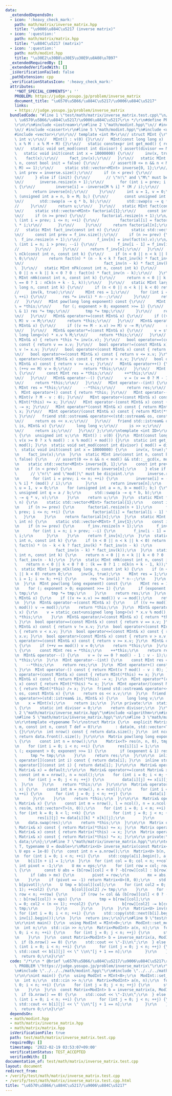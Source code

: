 ```yaml
---
data:
  _extendedDependsOn:
  - icon: ':heavy_check_mark:'
    path: math/matrix/inverse_matrix.hpp
    title: "\u9006\u884C\u5217 (inverse matrix)"
  - icon: ':question:'
    path: math/matrix/matrix.hpp
    title: "\u884C\u5217 (matrix)"
  - icon: ':question:'
    path: math/modint.hpp
    title: "\u30E2\u30B8\u30E5\u30E9\u8A08\u7B97"
  _extendedRequiredBy: []
  _extendedVerifiedWith: []
  _isVerificationFailed: false
  _pathExtension: cpp
  _verificationStatusIcon: ':heavy_check_mark:'
  attributes:
    '*NOT_SPECIAL_COMMENTS*': ''
    PROBLEM: https://judge.yosupo.jp/problem/inverse_matrix
    document_title: "\u6570\u5B66/\u884C\u5217/\u9006\u884C\u5217"
    links:
    - https://judge.yosupo.jp/problem/inverse_matrix
  bundledCode: "#line 1 \"test/math/matrix/inverse_matrix.test.cpp\"\n/*\r\n * @brief\
    \ \u6570\u5B66/\u884C\u5217/\u9006\u884C\u5217\r\n */\r\n#define PROBLEM \"https://judge.yosupo.jp/problem/inverse_matrix\"\
    \r\n\r\n#include <iostream>\r\n#line 2 \"math/modint.hpp\"\n// #include <algorithm>\r\
    \n// #include <cassert>\r\n#line 5 \"math/modint.hpp\"\n#include <utility>\r\n\
    #include <vector>\r\n\r\n// template <int M>\r\n// struct MInt {\r\n//   unsigned\
    \ int v;\r\n//   MInt() : v(0) {}\r\n//   MInt(const long long x) : v(x >= 0 ?\
    \ x % M : x % M + M) {}\r\n//   static constexpr int get_mod() { return M; }\r\
    \n//   static void set_mod(const int divisor) { assert(divisor == M); }\r\n//\
    \   static void init(const int x = 10000000) {\r\n//     inv(x, true);\r\n// \
    \    fact(x);\r\n//     fact_inv(x);\r\n//   }\r\n//   static MInt inv(const int\
    \ n, const bool init = false) {\r\n//     // assert(0 <= n && n < M && std::__gcd(n,\
    \ M) == 1);\r\n//     static std::vector<MInt> inverse{0, 1};\r\n//     const\
    \ int prev = inverse.size();\r\n//     if (n < prev) {\r\n//       return inverse[n];\r\
    \n//     } else if (init) {\r\n//       // \"n!\" and \"M\" must be disjoint.\r\
    \n//       inverse.resize(n + 1);\r\n//       for (int i = prev; i <= n; ++i)\
    \ {\r\n//         inverse[i] = -inverse[M % i] * (M / i);\r\n//       }\r\n//\
    \       return inverse[n];\r\n//     }\r\n//     int u = 1, v = 0;\r\n//     for\
    \ (unsigned int a = n, b = M; b;) {\r\n//       const unsigned int q = a / b;\r\
    \n//       std::swap(a -= q * b, b);\r\n//       std::swap(u -= q * v, v);\r\n\
    //     }\r\n//     return u;\r\n//   }\r\n//   static MInt fact(const int n) {\r\
    \n//     static std::vector<MInt> factorial{1};\r\n//     const int prev = factorial.size();\r\
    \n//     if (n >= prev) {\r\n//       factorial.resize(n + 1);\r\n//       for\
    \ (int i = prev; i <= n; ++i) {\r\n//         factorial[i] = factorial[i - 1]\
    \ * i;\r\n//       }\r\n//     }\r\n//     return factorial[n];\r\n//   }\r\n\
    //   static MInt fact_inv(const int n) {\r\n//     static std::vector<MInt> f_inv{1};\r\
    \n//     const int prev = f_inv.size();\r\n//     if (n >= prev) {\r\n//     \
    \  f_inv.resize(n + 1);\r\n//       f_inv[n] = inv(fact(n).v);\r\n//       for\
    \ (int i = n; i > prev; --i) {\r\n//         f_inv[i - 1] = f_inv[i] * i;\r\n\
    //       }\r\n//     }\r\n//     return f_inv[n];\r\n//   }\r\n//   static MInt\
    \ nCk(const int n, const int k) {\r\n//     if (n < 0 || n < k || k < 0) return\
    \ 0;\r\n//     return fact(n) * (n - k < k ? fact_inv(k) * fact_inv(n - k) :\r\
    \n//                                   fact_inv(n - k) * fact_inv(k));\r\n// \
    \  }\r\n//   static MInt nPk(const int n, const int k) {\r\n//     return n <\
    \ 0 || n < k || k < 0 ? 0 : fact(n) * fact_inv(n - k);\r\n//   }\r\n//   static\
    \ MInt nHk(const int n, const int k) {\r\n//     return n < 0 || k < 0 ? 0 : (k\
    \ == 0 ? 1 : nCk(n + k - 1, k));\r\n//   }\r\n//   static MInt large_nCk(long\
    \ long n, const int k) {\r\n//     if (n < 0 || n < k || k < 0) return 0;\r\n\
    //     inv(k, true);\r\n//     MInt res = 1;\r\n//     for (int i = 1; i <= k;\
    \ ++i) {\r\n//       res *= inv(i) * n--;\r\n//     }\r\n//     return res;\r\n\
    //   }\r\n//   MInt pow(long long exponent) const {\r\n//     MInt res = 1, tmp\
    \ = *this;\r\n//     for (; exponent > 0; exponent >>= 1) {\r\n//       if (exponent\
    \ & 1) res *= tmp;\r\n//       tmp *= tmp;\r\n//     }\r\n//     return res;\r\
    \n//   }\r\n//   MInt& operator+=(const MInt& x) {\r\n//     if ((v += x.v) >=\
    \ M) v -= M;\r\n//     return *this;\r\n//   }\r\n//   MInt& operator-=(const\
    \ MInt& x) {\r\n//     if ((v += M - x.v) >= M) v -= M;\r\n//     return *this;\r\
    \n//   }\r\n//   MInt& operator*=(const MInt& x) {\r\n//     v = static_cast<unsigned\
    \ long long>(v) * x.v % M;\r\n//     return *this;\r\n//   }\r\n//   MInt& operator/=(const\
    \ MInt& x) { return *this *= inv(x.v); }\r\n//   bool operator==(const MInt& x)\
    \ const { return v == x.v; }\r\n//   bool operator!=(const MInt& x) const { return\
    \ v != x.v; }\r\n//   bool operator<(const MInt& x) const { return v < x.v; }\r\
    \n//   bool operator<=(const MInt& x) const { return v <= x.v; }\r\n//   bool\
    \ operator>(const MInt& x) const { return v > x.v; }\r\n//   bool operator>=(const\
    \ MInt& x) const { return v >= x.v; }\r\n//   MInt& operator++() {\r\n//     if\
    \ (++v == M) v = 0;\r\n//     return *this;\r\n//   }\r\n//   MInt operator++(int)\
    \ {\r\n//     const MInt res = *this;\r\n//     ++*this;\r\n//     return res;\r\
    \n//   }\r\n//   MInt& operator--() {\r\n//     v = (v == 0 ? M - 1 : v - 1);\r\
    \n//     return *this;\r\n//   }\r\n//   MInt operator--(int) {\r\n//     const\
    \ MInt res = *this;\r\n//     --*this;\r\n//     return res;\r\n//   }\r\n// \
    \  MInt operator+() const { return *this; }\r\n//   MInt operator-() const { return\
    \ MInt(v ? M - v : 0); }\r\n//   MInt operator+(const MInt& x) const { return\
    \ MInt(*this) += x; }\r\n//   MInt operator-(const MInt& x) const { return MInt(*this)\
    \ -= x; }\r\n//   MInt operator*(const MInt& x) const { return MInt(*this) *=\
    \ x; }\r\n//   MInt operator/(const MInt& x) const { return MInt(*this) /= x;\
    \ }\r\n//   friend std::ostream& operator<<(std::ostream& os, const MInt& x) {\r\
    \n//     return os << x.v;\r\n//   }\r\n//   friend std::istream& operator>>(std::istream&\
    \ is, MInt& x) {\r\n//     long long v;\r\n//     is >> v;\r\n//     x = MInt(v);\r\
    \n//     return is;\r\n//   }\r\n// };\r\n\r\ntemplate <int ID>\r\nstruct MInt\
    \ {\r\n  unsigned int v;\r\n  MInt() : v(0) {}\r\n  MInt(const long long x) :\
    \ v(x >= 0 ? x % mod() : x % mod() + mod()) {}\r\n  static int get_mod() { return\
    \ mod(); }\r\n  static void set_mod(const int divisor) { mod() = divisor; }\r\n\
    \  static void init(const int x = 10000000) {\r\n    inv(x, true);\r\n    fact(x);\r\
    \n    fact_inv(x);\r\n  }\r\n  static MInt inv(const int n, const bool init =\
    \ false) {\r\n    // assert(0 <= n && n < mod() && std::__gcd(x, mod()) == 1);\r\
    \n    static std::vector<MInt> inverse{0, 1};\r\n    const int prev = inverse.size();\r\
    \n    if (n < prev) {\r\n      return inverse[n];\r\n    } else if (init) {\r\n\
    \      // \"n!\" and \"mod()\" must be disjoint.\r\n      inverse.resize(n + 1);\r\
    \n      for (int i = prev; i <= n; ++i) {\r\n        inverse[i] = -inverse[mod()\
    \ % i] * (mod() / i);\r\n      }\r\n      return inverse[n];\r\n    }\r\n    int\
    \ u = 1, v = 0;\r\n    for (unsigned int a = n, b = mod(); b;) {\r\n      const\
    \ unsigned int q = a / b;\r\n      std::swap(a -= q * b, b);\r\n      std::swap(u\
    \ -= q * v, v);\r\n    }\r\n    return u;\r\n  }\r\n  static MInt fact(const int\
    \ n) {\r\n    static std::vector<MInt> factorial{1};\r\n    const int prev = factorial.size();\r\
    \n    if (n >= prev) {\r\n      factorial.resize(n + 1);\r\n      for (int i =\
    \ prev; i <= n; ++i) {\r\n        factorial[i] = factorial[i - 1] * i;\r\n   \
    \   }\r\n    }\r\n    return factorial[n];\r\n  }\r\n  static MInt fact_inv(const\
    \ int n) {\r\n    static std::vector<MInt> f_inv{1};\r\n    const int prev = f_inv.size();\r\
    \n    if (n >= prev) {\r\n      f_inv.resize(n + 1);\r\n      f_inv[n] = inv(fact(n).v);\r\
    \n      for (int i = n; i > prev; --i) {\r\n        f_inv[i - 1] = f_inv[i] *\
    \ i;\r\n      }\r\n    }\r\n    return f_inv[n];\r\n  }\r\n  static MInt nCk(const\
    \ int n, const int k) {\r\n    if (n < 0 || n < k || k < 0) return 0;\r\n    return\
    \ fact(n) * (n - k < k ? fact_inv(k) * fact_inv(n - k) :\r\n                 \
    \                 fact_inv(n - k) * fact_inv(k));\r\n  }\r\n  static MInt nPk(const\
    \ int n, const int k) {\r\n    return n < 0 || n < k || k < 0 ? 0 : fact(n) *\
    \ fact_inv(n - k);\r\n  }\r\n  static MInt nHk(const int n, const int k) {\r\n\
    \    return n < 0 || k < 0 ? 0 : (k == 0 ? 1 : nCk(n + k - 1, k));\r\n  }\r\n\
    \  static MInt large_nCk(long long n, const int k) {\r\n    if (n < 0 || n < k\
    \ || k < 0) return 0;\r\n    inv(k, true);\r\n    MInt res = 1;\r\n    for (int\
    \ i = 1; i <= k; ++i) {\r\n      res *= inv(i) * n--;\r\n    }\r\n    return res;\r\
    \n  }\r\n  MInt pow(long long exponent) const {\r\n    MInt res = 1, tmp = *this;\r\
    \n    for (; exponent > 0; exponent >>= 1) {\r\n      if (exponent & 1) res *=\
    \ tmp;\r\n      tmp *= tmp;\r\n    }\r\n    return res;\r\n  }\r\n  MInt& operator+=(const\
    \ MInt& x) {\r\n    if ((v += x.v) >= mod()) v -= mod();\r\n    return *this;\r\
    \n  }\r\n  MInt& operator-=(const MInt& x) {\r\n    if ((v += mod() - x.v) >=\
    \ mod()) v -= mod();\r\n    return *this;\r\n  }\r\n  MInt& operator*=(const MInt&\
    \ x) {\r\n    v = static_cast<unsigned long long>(v) * x.v % mod();\r\n    return\
    \ *this;\r\n    }\r\n  MInt& operator/=(const MInt& x) { return *this *= inv(x.v);\
    \ }\r\n  bool operator==(const MInt& x) const { return v == x.v; }\r\n  bool operator!=(const\
    \ MInt& x) const { return v != x.v; }\r\n  bool operator<(const MInt& x) const\
    \ { return v < x.v; }\r\n  bool operator<=(const MInt& x) const { return v <=\
    \ x.v; }\r\n  bool operator>(const MInt& x) const { return v > x.v; }\r\n  bool\
    \ operator>=(const MInt& x) const { return v >= x.v; }\r\n  MInt& operator++()\
    \ {\r\n    if (++v == mod()) v = 0;\r\n    return *this;\r\n  }\r\n  MInt operator++(int)\
    \ {\r\n    const MInt res = *this;\r\n    ++*this;\r\n    return res;\r\n  }\r\
    \n  MInt& operator--() {\r\n    v = (v == 0 ? mod() - 1 : v - 1);\r\n    return\
    \ *this;\r\n  }\r\n  MInt operator--(int) {\r\n    const MInt res = *this;\r\n\
    \    --*this;\r\n    return res;\r\n  }\r\n  MInt operator+() const { return *this;\
    \ }\r\n  MInt operator-() const { return MInt(v ? mod() - v : 0); }\r\n  MInt\
    \ operator+(const MInt& x) const { return MInt(*this) += x; }\r\n  MInt operator-(const\
    \ MInt& x) const { return MInt(*this) -= x; }\r\n  MInt operator*(const MInt&\
    \ x) const { return MInt(*this) *= x; }\r\n  MInt operator/(const MInt& x) const\
    \ { return MInt(*this) /= x; }\r\n  friend std::ostream& operator<<(std::ostream&\
    \ os, const MInt& x) {\r\n    return os << x.v;\r\n  }\r\n  friend std::istream&\
    \ operator>>(std::istream& is, MInt& x) {\r\n    long long v;\r\n    is >> v;\r\
    \n    x = MInt(v);\r\n    return is;\r\n  }\r\n private:\r\n  static int& mod()\
    \ {\r\n    static int divisor = 0;\r\n    return divisor;\r\n  }\r\n};\r\n#line\
    \ 2 \"math/matrix/inverse_matrix.hpp\"\n#include <algorithm>\r\n#include <iterator>\r\
    \n#line 5 \"math/matrix/inverse_matrix.hpp\"\n\r\n#line 3 \"math/matrix/matrix.hpp\"\
    \n\r\ntemplate <typename T>\r\nstruct Matrix {\r\n  explicit Matrix(const int\
    \ m, const int n, const T def = 0)\r\n      : data(m, std::vector<T>(n, def))\
    \ {}\r\n\r\n  int nrow() const { return data.size(); }\r\n  int ncol() const {\
    \ return data.front().size(); }\r\n\r\n  Matrix pow(long long exponent) const\
    \ {\r\n    const int n = nrow();\r\n    Matrix<T> res(n, n, 0), tmp = *this;\r\
    \n    for (int i = 0; i < n; ++i) {\r\n      res[i][i] = 1;\r\n    }\r\n    for\
    \ (; exponent > 0; exponent >>= 1) {\r\n      if (exponent & 1) res *= tmp;\r\n\
    \      tmp *= tmp;\r\n    }\r\n    return res;\r\n  }\r\n\r\n  inline const std::vector<T>&\
    \ operator[](const int i) const { return data[i]; }\r\n  inline std::vector<T>&\
    \ operator[](const int i) { return data[i]; }\r\n\r\n  Matrix& operator=(const\
    \ Matrix& x) = default;\r\n\r\n  Matrix& operator+=(const Matrix& x) {\r\n   \
    \ const int m = nrow(), n = ncol();\r\n    for (int i = 0; i < m; ++i) {\r\n \
    \     for (int j = 0; j < n; ++j) {\r\n        data[i][j] += x[i][j];\r\n    \
    \  }\r\n    }\r\n    return *this;\r\n  }\r\n\r\n  Matrix& operator-=(const Matrix&\
    \ x) {\r\n    const int m = nrow(), n = ncol();\r\n    for (int i = 0; i < m;\
    \ ++i) {\r\n      for (int j = 0; j < n; ++j) {\r\n        data[i][j] -= x[i][j];\r\
    \n      }\r\n    }\r\n    return *this;\r\n  }\r\n\r\n  Matrix& operator*=(const\
    \ Matrix& x) {\r\n    const int m = nrow(), l = ncol(), n = x.ncol();\r\n    std::vector<std::vector<T>>\
    \ res(m, std::vector<T>(n, 0));\r\n    for (int i = 0; i < m; ++i) {\r\n     \
    \ for (int k = 0; k < l; ++k) {\r\n        for (int j = 0; j < n; ++j) {\r\n \
    \         res[i][j] += data[i][k] * x[k][j];\r\n        }\r\n      }\r\n    }\r\
    \n    data.swap(res);\r\n    return *this;\r\n  }\r\n\r\n  Matrix operator+(const\
    \ Matrix& x) const { return Matrix(*this) += x; }\r\n  Matrix operator-(const\
    \ Matrix& x) const { return Matrix(*this) -= x; }\r\n  Matrix operator*(const\
    \ Matrix& x) const { return Matrix(*this) *= x; }\r\n\r\n private:\r\n  std::vector<std::vector<T>>\
    \ data;\r\n};\r\n#line 7 \"math/matrix/inverse_matrix.hpp\"\n\r\ntemplate <typename\
    \ T, typename U = double>\r\nMatrix<U> inverse_matrix(const Matrix<T>& a, const\
    \ U eps = 1e-8) {\r\n  const int n = a.nrow();\r\n  Matrix<U> b(n, n << 1, 0);\r\
    \n  for (int i = 0; i < n; ++i) {\r\n    std::copy(a[i].begin(), a[i].end(), b[i].begin());\r\
    \n    b[i][n + i] = 1;\r\n  }\r\n  for (int col = 0; col < n; ++col) {\r\n   \
    \ int pivot = -1;\r\n    U mx = eps;\r\n    for (int row = col; row < n; ++row)\
    \ {\r\n      const U abs = (b[row][col] < 0 ? -b[row][col] : b[row][col]);\r\n\
    \      if (abs > mx) {\r\n        pivot = row;\r\n        mx = abs;\r\n      }\r\
    \n    }\r\n    if (pivot == -1) return Matrix<U>(0, 0);\r\n    std::swap(b[col],\
    \ b[pivot]);\r\n    U tmp = b[col][col];\r\n    for (int col2 = 0; col2 < (n <<\
    \ 1); ++col2) {\r\n      b[col][col2] /= tmp;\r\n    }\r\n    for (int row = 0;\
    \ row < n; ++row) {\r\n      if (row != col && (b[row][col] < 0 ? -b[row][col]\
    \ : b[row][col]) > eps) {\r\n        tmp = b[row][col];\r\n        for (int col2\
    \ = 0; col2 < (n << 1); ++col2) {\r\n          b[row][col2] -= b[col][col2] *\
    \ tmp;\r\n        }\r\n      }\r\n    }\r\n  }\r\n  Matrix<U> inv(n, n);\r\n \
    \ for (int i = 0; i < n; ++i) {\r\n    std::copy(std::next(b[i].begin(), n), b[i].end(),\
    \ inv[i].begin());\r\n  }\r\n  return inv;\r\n}\r\n#line 9 \"test/math/matrix/inverse_matrix.test.cpp\"\
    \n\r\nint main() {\r\n  using ModInt = MInt<0>;\r\n  ModInt::set_mod(998244353);\r\
    \n  int n;\r\n  std::cin >> n;\r\n  Matrix<ModInt> a(n, n);\r\n  for (int i =\
    \ 0; i < n; ++i) {\r\n    for (int j = 0; j < n; ++j) {\r\n      std::cin >> a[i][j];\r\
    \n    }\r\n  }\r\n  const Matrix<ModInt> b = inverse_matrix(a, ModInt(0));\r\n\
    \  if (b.nrow() == 0) {\r\n    std::cout << \"-1\\n\";\r\n  } else {\r\n    for\
    \ (int i = 0; i < n; ++i) {\r\n      for (int j = 0; j < n; ++j) {\r\n       \
    \ std::cout << b[i][j] << \" \\n\"[j + 1 == n];\r\n      }\r\n    }\r\n  }\r\n\
    \  return 0;\r\n}\r\n"
  code: "/*\r\n * @brief \u6570\u5B66/\u884C\u5217/\u9006\u884C\u5217\r\n */\r\n#define\
    \ PROBLEM \"https://judge.yosupo.jp/problem/inverse_matrix\"\r\n\r\n#include <iostream>\r\
    \n#include \"../../../math/modint.hpp\"\r\n#include \"../../../math/matrix/inverse_matrix.hpp\"\
    \r\n\r\nint main() {\r\n  using ModInt = MInt<0>;\r\n  ModInt::set_mod(998244353);\r\
    \n  int n;\r\n  std::cin >> n;\r\n  Matrix<ModInt> a(n, n);\r\n  for (int i =\
    \ 0; i < n; ++i) {\r\n    for (int j = 0; j < n; ++j) {\r\n      std::cin >> a[i][j];\r\
    \n    }\r\n  }\r\n  const Matrix<ModInt> b = inverse_matrix(a, ModInt(0));\r\n\
    \  if (b.nrow() == 0) {\r\n    std::cout << \"-1\\n\";\r\n  } else {\r\n    for\
    \ (int i = 0; i < n; ++i) {\r\n      for (int j = 0; j < n; ++j) {\r\n       \
    \ std::cout << b[i][j] << \" \\n\"[j + 1 == n];\r\n      }\r\n    }\r\n  }\r\n\
    \  return 0;\r\n}\r\n"
  dependsOn:
  - math/modint.hpp
  - math/matrix/inverse_matrix.hpp
  - math/matrix/matrix.hpp
  isVerificationFile: true
  path: test/math/matrix/inverse_matrix.test.cpp
  requiredBy: []
  timestamp: '2022-02-19 03:53:07+09:00'
  verificationStatus: TEST_ACCEPTED
  verifiedWith: []
documentation_of: test/math/matrix/inverse_matrix.test.cpp
layout: document
redirect_from:
- /verify/test/math/matrix/inverse_matrix.test.cpp
- /verify/test/math/matrix/inverse_matrix.test.cpp.html
title: "\u6570\u5B66/\u884C\u5217/\u9006\u884C\u5217"
---
```

